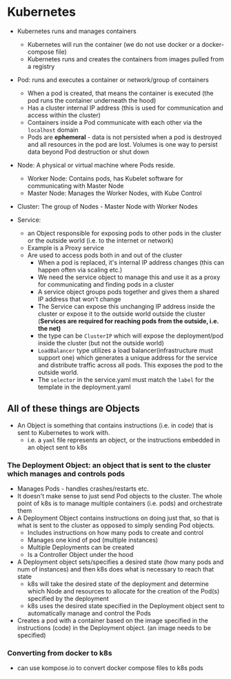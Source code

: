 # Kubernetes

- Kubernetes runs and manages containers

  - Kubernetes will run the container (we do not use docker or a docker-compose file)
  - Kubernetes runs and creates the containers from images pulled from a registry

- Pod: runs and executes a container or network/group of containers
  - When a pod is created, that means the container is executed (the pod runs the container underneath the hood)
  - Has a cluster internal IP address (this is used for communication and access within the cluster)
  - Containers inside a Pod communicate with each other via the `localhost` domain
  - Pods are **ephemeral** - data is not persisted when a pod is destroyed and all resources in the pod are lost. Volumes is one way to persist data beyond Pod destruction or shut down
- Node: A physical or virtual machine where Pods reside.

  - Worker Node: Contains pods, has Kubelet software for communicating with Master Node
  - Master Node: Manages the Worker Nodes, with Kube Control

- Cluster: The group of Nodes - Master Node with Worker Nodes

- Service:
  - an Object responsible for exposing pods to other pods in the cluster or the outside world (i.e. to the internet or network)
  - Example is a Proxy service
  - Are used to access pods both in and out of the cluster
    - When a pod is replaced, it's internal IP address changes (this can happen often via scaling etc.)
    - We need the service object to manage this and use it as a proxy for communicating and finding pods in a cluster
    - A service object groups pods together and gives them a shared IP address that won't change
    - The Service can expose this unchanging IP address inside the cluster or expose it to the outside world outside the cluster (**Services are required for reaching pods from the outside, i.e. the net)**
    - the type can be `ClusterIP` which will expose the deployment/pod inside the cluster (but not the outside world)
    - `LoadBalancer` type utilizes a load balancer(infrastructure must support one) which generates a unique address for the service and distribute traffic across all pods. This exposes the pod to the outside world.
    - The `selector` in the service.yaml must match the `label` for the template in the deployment.yaml

## All of these things are Objects

- An Object is something that contains instructions (i.e. in code) that is sent to Kubernetes to work with.
  - i.e. a `yaml` file represents an object, or the instructions embedded in an object sent to k8s

### The Deployment Object: an object that is sent to the cluster which manages and controls pods

- Manages Pods - handles crashes/restarts etc.
- It doesn't make sense to just send Pod objects to the cluster. The whole point of k8s is to manage multiple containers (i.e. pods) and orchestrate them
- A Deployment Object contains instructions on doing just that, so that is what is sent to the cluster as opposed to simply sending Pod objects.
  - Includes instructions on how many pods to create and control
  - Manages one kind of pod (multiple instances)
  - Multiple Deployments can be created
  - Is a Controller Object under the hood
- A Deployment object sets/specifies a desired state (how many pods and num of instances) and then k8s does what is necessary to reach that state
  - k8s will take the desired state of the deployment and determine which Node and resources to allocate for the creation of the Pod(s) specified by the deployment
  - k8s uses the desired state specified in the Deployment object sent to automatically manage and control the Pods
- Creates a pod with a container based on the image specified in the instructions (code) in the Deployment object. (an image needs to be specified)

### Converting from docker to k8s

- can use kompose.io to convert docker compose files to k8s pods

